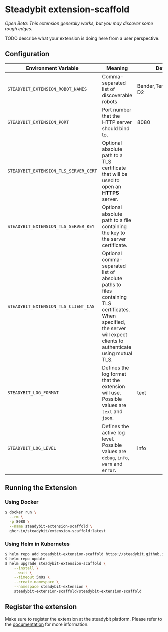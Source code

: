 # Steadybit extension-scaffold

*Open Beta: This extension generally works, but you may discover some rough edges.*

TODO describe what your extension is doing here from a user perspective.

## Configuration

| Environment Variable                  | Meaning                                                                                                                                                                | Default                 |
|---------------------------------------|------------------------------------------------------------------------------------------------------------------------------------------------------------------------|-------------------------|
| `STEADYBIT_EXTENSION_ROBOT_NAMES`     | Comma-separated list of discoverable robots                                                                                                                            | Bender,Terminator,R2-D2 |
| `STEADYBIT_EXTENSION_PORT`            | Port number that the HTTP server should bind to.                                                                                                                       | 8080                    |
| `STEADYBIT_EXTENSION_TLS_SERVER_CERT` | Optional absolute path to a TLS certificate that will be used to open an **HTTPS** server.                                                                             |                         |
| `STEADYBIT_EXTENSION_TLS_SERVER_KEY`  | Optional absolute path to a file containing the key to the server certificate.                                                                                         |                         |
| `STEADYBIT_EXTENSION_TLS_CLIENT_CAS`  | Optional comma-separated list of absolute paths to files containing TLS certificates. When specified, the server will expect clients to authenticate using mutual TLS. |                         |
| `STEADYBIT_LOG_FORMAT`                | Defines the log format that the extension will use. Possible values are `text` and `json`.                                                                             | text                    |
| `STEADYBIT_LOG_LEVEL`                 | Defines the active log level. Possible values are `debug`, `info`, `warn` and `error`.                                                                                 | info                    |

## Running the Extension

### Using Docker

```sh
$ docker run \
  --rm \
  -p 8080 \
  --name steadybit-extension-scaffold \
  ghcr.io/steadybit/extension-scaffold:latest
```

### Using Helm in Kubernetes

```sh
$ helm repo add steadybit-extension-scaffold https://steadybit.github.io/extension-scaffold
$ helm repo update
$ helm upgrade steadybit-extension-scaffold \
    --install \
    --wait \
    --timeout 5m0s \
    --create-namespace \
    --namespace steadybit-extension \
    steadybit-extension-scaffold/steadybit-extension-scaffold
```

## Register the extension

Make sure to register the extension at the steadybit platform. Please refer to
the [documentation](https://docs.steadybit.com/integrate-with-steadybit/extensions/extension-installation) for more information.
